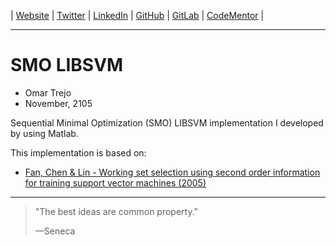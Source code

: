 
| [Website](http://links.otrenav.com/website) | [Twitter](http://links.otrenav.com/twitter) | [LinkedIn](http://links.otrenav.com/linkedin)  | [GitHub](http://links.otrenav.com/github) | [GitLab](http://links.otrenav.com/gitlab) | [CodeMentor](http://links.otrenav.com/codementor) |

---

# SMO LIBSVM

- Omar Trejo
- November, 2105

Sequential Minimal Optimization (SMO) LIBSVM implementation I developed by using
Matlab.

This implementation is based on:

- [Fan, Chen & Lin - Working set selection using second order information for training support vector machines (2005)](http://www.jmlr.org/papers/volume6/fan05a/fan05a.pdf)

---

> "The best ideas are common property."
>
> —Seneca
